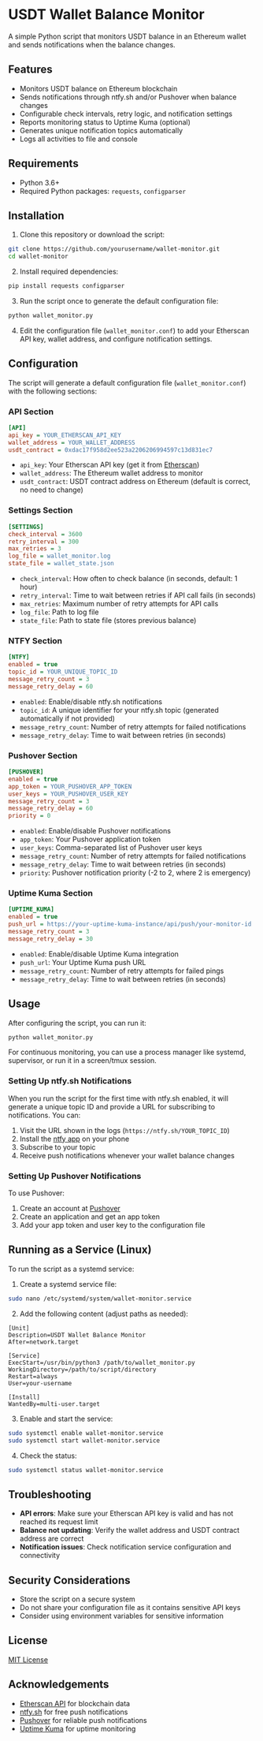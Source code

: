 # USDT Wallet Balance Monitor

A simple Python script that monitors USDT balance in an Ethereum wallet and sends notifications when the balance changes.

## Features

- Monitors USDT balance on Ethereum blockchain
- Sends notifications through ntfy.sh and/or Pushover when balance changes
- Configurable check intervals, retry logic, and notification settings
- Reports monitoring status to Uptime Kuma (optional)
- Generates unique notification topics automatically
- Logs all activities to file and console

## Requirements

- Python 3.6+
- Required Python packages: `requests`, `configparser`

## Installation

1. Clone this repository or download the script:
```bash
git clone https://github.com/yourusername/wallet-monitor.git
cd wallet-monitor
```

2. Install required dependencies:
```bash
pip install requests configparser
```

3. Run the script once to generate the default configuration file:
```bash
python wallet_monitor.py
```

4. Edit the configuration file (`wallet_monitor.conf`) to add your Etherscan API key, wallet address, and configure notification settings.

## Configuration

The script will generate a default configuration file (`wallet_monitor.conf`) with the following sections:

### API Section
```ini
[API]
api_key = YOUR_ETHERSCAN_API_KEY
wallet_address = YOUR_WALLET_ADDRESS
usdt_contract = 0xdac17f958d2ee523a2206206994597c13d831ec7
```

- `api_key`: Your Etherscan API key (get it from [Etherscan](https://etherscan.io/apis))
- `wallet_address`: The Ethereum wallet address to monitor
- `usdt_contract`: USDT contract address on Ethereum (default is correct, no need to change)

### Settings Section
```ini
[SETTINGS]
check_interval = 3600
retry_interval = 300
max_retries = 3
log_file = wallet_monitor.log
state_file = wallet_state.json
```

- `check_interval`: How often to check balance (in seconds, default: 1 hour)
- `retry_interval`: Time to wait between retries if API call fails (in seconds)
- `max_retries`: Maximum number of retry attempts for API calls
- `log_file`: Path to log file
- `state_file`: Path to state file (stores previous balance)

### NTFY Section
```ini
[NTFY]
enabled = true
topic_id = YOUR_UNIQUE_TOPIC_ID
message_retry_count = 3
message_retry_delay = 60
```

- `enabled`: Enable/disable ntfy.sh notifications
- `topic_id`: A unique identifier for your ntfy.sh topic (generated automatically if not provided)
- `message_retry_count`: Number of retry attempts for failed notifications
- `message_retry_delay`: Time to wait between retries (in seconds)

### Pushover Section
```ini
[PUSHOVER]
enabled = true
app_token = YOUR_PUSHOVER_APP_TOKEN
user_keys = YOUR_PUSHOVER_USER_KEY
message_retry_count = 3
message_retry_delay = 60
priority = 0
```

- `enabled`: Enable/disable Pushover notifications
- `app_token`: Your Pushover application token
- `user_keys`: Comma-separated list of Pushover user keys
- `message_retry_count`: Number of retry attempts for failed notifications
- `message_retry_delay`: Time to wait between retries (in seconds)
- `priority`: Pushover notification priority (-2 to 2, where 2 is emergency)

### Uptime Kuma Section
```ini
[UPTIME_KUMA]
enabled = true
push_url = https://your-uptime-kuma-instance/api/push/your-monitor-id
message_retry_count = 3
message_retry_delay = 30
```

- `enabled`: Enable/disable Uptime Kuma integration
- `push_url`: Your Uptime Kuma push URL
- `message_retry_count`: Number of retry attempts for failed pings
- `message_retry_delay`: Time to wait between retries (in seconds)

## Usage

After configuring the script, you can run it:

```bash
python wallet_monitor.py
```

For continuous monitoring, you can use a process manager like systemd, supervisor, or run it in a screen/tmux session.

### Setting Up ntfy.sh Notifications

When you run the script for the first time with ntfy.sh enabled, it will generate a unique topic ID and provide a URL for subscribing to notifications. You can:

1. Visit the URL shown in the logs (`https://ntfy.sh/YOUR_TOPIC_ID`)
2. Install the [ntfy app](https://ntfy.sh/app) on your phone
3. Subscribe to your topic
4. Receive push notifications whenever your wallet balance changes

### Setting Up Pushover Notifications

To use Pushover:

1. Create an account at [Pushover](https://pushover.net/)
2. Create an application and get an app token
3. Add your app token and user key to the configuration file

## Running as a Service (Linux)

To run the script as a systemd service:

1. Create a systemd service file:
```bash
sudo nano /etc/systemd/system/wallet-monitor.service
```

2. Add the following content (adjust paths as needed):
```
[Unit]
Description=USDT Wallet Balance Monitor
After=network.target

[Service]
ExecStart=/usr/bin/python3 /path/to/wallet_monitor.py
WorkingDirectory=/path/to/script/directory
Restart=always
User=your-username

[Install]
WantedBy=multi-user.target
```

3. Enable and start the service:
```bash
sudo systemctl enable wallet-monitor.service
sudo systemctl start wallet-monitor.service
```

4. Check the status:
```bash
sudo systemctl status wallet-monitor.service
```

## Troubleshooting

- **API errors**: Make sure your Etherscan API key is valid and has not reached its request limit
- **Balance not updating**: Verify the wallet address and USDT contract address are correct
- **Notification issues**: Check notification service configuration and connectivity

## Security Considerations

- Store the script on a secure system
- Do not share your configuration file as it contains sensitive API keys
- Consider using environment variables for sensitive information

## License

[MIT License](LICENSE)

## Acknowledgements

- [Etherscan API](https://etherscan.io/apis) for blockchain data
- [ntfy.sh](https://ntfy.sh/) for free push notifications
- [Pushover](https://pushover.net/) for reliable push notifications
- [Uptime Kuma](https://github.com/louislam/uptime-kuma) for uptime monitoring
